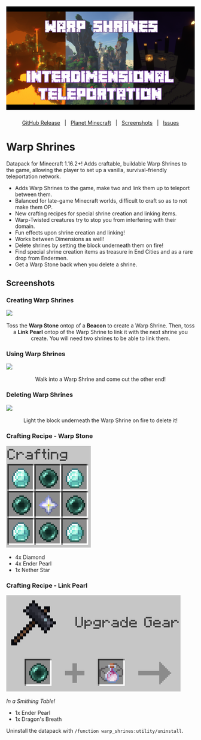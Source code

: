<h1 id="topBanner"align="center">
  <img src=".github\resources\WarpShrinesBanner.png" alt="WarpShrines banner" />
</h1>

<div align="center">

[GitHub Release][release]&nbsp;&nbsp;&nbsp;|&nbsp;&nbsp;&nbsp;[Planet Minecraft][planetminecraft]&nbsp;&nbsp;&nbsp;|&nbsp;&nbsp;&nbsp;[Screenshots](#screenshots)&nbsp;&nbsp;&nbsp;|&nbsp;&nbsp;&nbsp;[Issues][issues]

</div>
<h1>Warp Shrines</h1>
Datapack for Minecraft 1.16.2+! Adds craftable, buildable Warp Shrines to the game, allowing the player to set up a vanilla, survival-friendly teleportation network.<br>

- Adds Warp Shrines to the game, make two and link them up to teleport between them.
- Balanced for late-game Minecraft worlds, difficult to craft so as to not make them OP.
- New crafting recipes for special shrine creation and linking items.
- Warp-Twisted creatures try to stop you from interfering with their domain.
- Fun effects upon shrine creation and linking!
- Works between Dimensions as well!
- Delete shrines by setting the block underneath them on fire!
- Find special shrine creation items as treasure in End Cities and as a rare drop from Endermen.
- Get a Warp Stone back when you delete a shrine.

<h2 id="screenshots">Screenshots</h2>

<h3>Creating Warp Shrines</h3>
<img src=".github\resources\craftingGif.gif">
<p align="center">Toss the <b>Warp Stone</b> ontop of a <b>Beacon</b> to create a Warp Shrine. Then, toss a <b>Link Pearl</b> ontop of the Warp Shrine to link it with the next shrine you create. You will need two shrines to be able to link them.</p>

<h3>Using Warp Shrines</h3>
<img src=".github\resources\usingGif.gif">
<p align="center">Walk into a Warp Shrine and come out the other end!</p>

<h3>Deleting Warp Shrines</h3>
<img src=".github\resources\deletingGif.gif">
<p align="center">Light the block underneath the Warp Shrine on fire to delete it!</p>

<h3> Crafting Recipe - Warp Stone</h3>
<img src=".github\resources\warpstoneCrafting.png">

- 4x Diamond
- 4x Ender Pearl
- 1x Nether Star

<h3> Crafting Recipe - Link Pearl</h3>
<img src=".github\resources\linkpearlCrafting.png">

<i>In a Smithing Table!</i>
- 1x Ender Pearl
- 1x Dragon's Breath 

<p>Uninstall the datapack with <code>/function warp_shrines:utility/uninstall</code>.</p>

[release]:https://github.com/maxheyn/warp_shrines/releases/latest "Latest Release (external link)"
[issues]:https://github.com/maxheyn/warp_shrines/issues "Issues (external link)"
[planetminecraft]: https://www.planetminecraft.com/data-pack/warp-shrines-teleport-between-locations/ "Planet Minecraft Webpage (external link)"